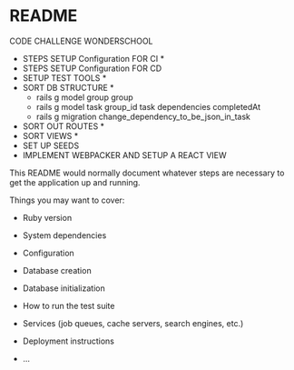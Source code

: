 # README


CODE CHALLENGE WONDERSCHOOL

- STEPS SETUP Configuration FOR CI *
- STEPS SETUP Configuration FOR CD
- SETUP TEST TOOLS *
- SORT DB STRUCTURE *
  * rails g model group group
  * rails g model task group_id task dependencies completedAt
  * rails g migration change_dependency_to_be_json_in_task
- SORT OUT ROUTES *
- SORT VIEWS *
- SET UP SEEDS 
- IMPLEMENT WEBPACKER AND SETUP A REACT VIEW




This README would normally document whatever steps are necessary to get the
application up and running.

Things you may want to cover:

* Ruby version

* System dependencies

* Configuration

* Database creation

* Database initialization

* How to run the test suite

* Services (job queues, cache servers, search engines, etc.)

* Deployment instructions

* ...
